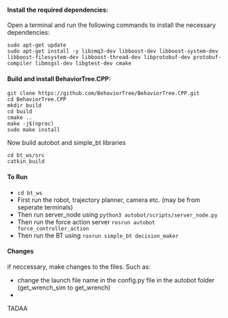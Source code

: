 #### Install the required dependencies:
Open a terminal and run the following commands to install the necessary 
dependencies:
```
sudo apt-get update
sudo apt-get install -y libzmq3-dev libboost-dev libboost-system-dev libboost-filesystem-dev libboost-thread-dev libprotobuf-dev protobuf-compiler libmsgsl-dev libgtest-dev cmake
```
#### Build and install BehaviorTree.CPP:
```
git clone https://github.com/BehaviorTree/BehaviorTree.CPP.git
cd BehaviorTree.CPP
mkdir build
cd build
cmake ..
make -j$(nproc)
sudo make install
```
Now build autobot and simple_bt libraries
```
cd bt_ws/src
catkin_build
```

#### To Run
- `cd bt_ws`
- First run the robot, trajectory planner, camera etc. (may be from seperate terminals)
- Then run server_node using `python3 autobot/scripts/server_node.py`
- Then run the force action server `rosrun autobot force_controller_action`
- Then run the BT using `rosrun simple_bt decision_maker`


#### Changes
if neccessary, make changes to the files. 
Such as:
- change the launch file name in the config.py file in the autobot folder (get_wrench_sim to get_wrench)
- 
TADAA
